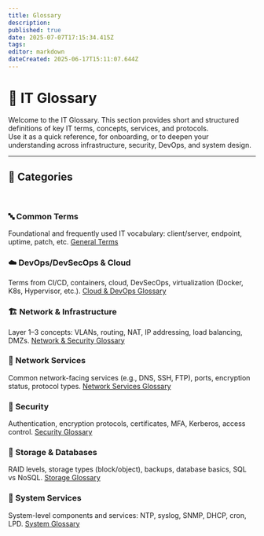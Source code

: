 ```yaml
---
title: Glossary
description: 
published: true
date: 2025-07-07T17:15:34.415Z
tags: 
editor: markdown
dateCreated: 2025-06-17T15:11:07.644Z
---
```


# 🧠 IT Glossary

Welcome to the IT Glossary. This section provides short and structured definitions of key IT terms, concepts, services, and protocols. <br>
Use it as a quick reference, for onboarding, or to deepen your understanding across infrastructure, security, DevOps, and system design.

---

## 📁 Categories
<br>

### 🔤 Common Terms
Foundational and frequently used IT vocabulary: client/server, endpoint, uptime, patch, etc.
<a class="glossary-link" href="/glossary/general">General Terms</a>
<br>

### ☁️ DevOps/DevSecOps & Cloud
Terms from CI/CD, containers, cloud, DevSecOps, virtualization (Docker, K8s, Hypervisor, etc.). 
<a class="glossary-link" href="/glossary/devops_devsecops_cloud_virtualization">Cloud & DevOps Glossary</a>
<br>

### 🏗️ Network & Infrastructure
Layer 1–3 concepts: VLANs, routing, NAT, IP addressing, load balancing, DMZs.
<a class="glossary-link" href="/glossary/network_infrastructure">Network & Security Glossary</a>
<br>

### 📡 Network Services
Common network-facing services (e.g., DNS, SSH, FTP), ports, encryption status, protocol types.
<a class="glossary-link" href="/glossary/network_services">Network Services Glossary</a>
<br>

### 🔐 Security
Authentication, encryption protocols, certificates, MFA, Kerberos, access control.
<a class="glossary-link" href="/glossary/security">Security Glossary</a>
<br>

### 💾 Storage & Databases
RAID levels, storage types (block/object), backups, database basics, SQL vs NoSQL.
<a class="glossary-link" href="/glossary/storage">Storage Glossary</a>
<br>

### 🧰 System Services
System-level components and services: NTP, syslog, SNMP, DHCP, cron, LPD.
<a class="glossary-link" href="/glossary/system_services">System Glossary</a>
<br>
